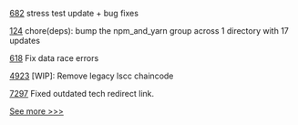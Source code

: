 
[682](https://github.com/hyperledger-labs/fabric-token-sdk/pull/682) stress test update + bug fixes

[124](https://github.com/hyperledger/identus-docs/pull/124) chore(deps): bump the npm_and_yarn group across 1 directory with 17 updates

[618](https://github.com/hyperledger-labs/fabric-smart-client/pull/618) Fix data race errors 

[4923](https://github.com/hyperledger/fabric/pull/4923) [WIP]: Remove legacy lscc chaincode

[7297](https://github.com/hyperledger/besu/pull/7297) Fixed outdated tech redirect link.


[See more >>>](https://start-here.hyperledger.org/pull-requests)
